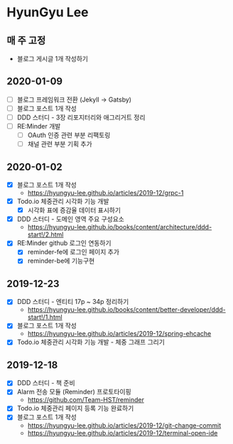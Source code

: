 # HyunGyu Lee

## 매 주 고정
- 블로그 게시글 1개 작성하기

## 2020-01-09
- [ ] 블로그 프레임워크 전환 (Jekyll -> Gatsby)
- [ ] 블로그 포스트 1개 작성
- [ ] DDD 스터디 - 3장 리포지터리와 애그리거트 정리
- [ ] RE:Minder 개발
  - [ ] OAuth 인증 관련 부분 리팩토링
  - [ ] 채널 관련 부분 기획 추가

## 2020-01-02
- [x] 블로그 포스트 1개 작성
  - https://hyungyu-lee.github.io/articles/2019-12/grpc-1
- [x] Todo.io 체중관리 시각화 기능 개발
  - [x] 시각화 표에 증감율 데이터 표시하기
- [x] DDD 스터디 - 도메인 영역 주요 구성요소
  - https://hyungyu-lee.github.io/books/content/architecture/ddd-start!/2.html
- [x] RE:Minder github 로그인 연동하기
  - [x] reminder-fe에 로그인 페이지 추가
  - [x] reminder-be에 기능구현

## 2019-12-23
- [x] DDD 스터디 - 엔티티 17p ~ 34p 정리하기
  - https://hyungyu-lee.github.io/books/content/better-developer/ddd-start!/1.html
- [x] 블로그 포스트 1개 작성
  - https://hyungyu-lee.github.io/articles/2019-12/spring-ehcache
- [x] Todo.io 체중관리 시각화 기능 개발 - 체중 그래프 그리기

## 2019-12-18
- [x] DDD 스터디 - 책 준비
- [x] Alarm 전송 모듈 (Reminder) 프로토타이핑
  - https://github.com/Team-HST/reminder
- [x] Todo.io 체중관리 페이지 등록 기능 완료하기
- [x] 블로그 포스트 1개 작성
  - https://hyungyu-lee.github.io/articles/2019-12/git-change-commit
  - https://hyungyu-lee.github.io/articles/2019-12/terminal-open-ide
